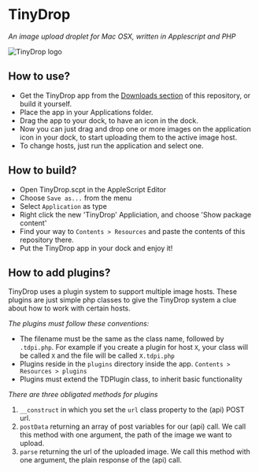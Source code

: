 # TinyDrop
*An image upload droplet for Mac OSX, written in Applescript and PHP*

![TinyDrop logo](https://raw.github.com/turanct/TinyDrop/master/tinydrop.png)


## How to use?
- Get the TinyDrop app from the [Downloads section](https://github.com/turanct/TinyDrop/downloads) of this repository, or build it yourself.
- Place the app in your Applications folder.
- Drag the app to your dock, to have an icon in the dock.
- Now you can just drag and drop one or more images on the application icon in your dock, to start uploading them to the active image host.
- To change hosts, just run the application and select one.


## How to build?
- Open TinyDrop.scpt in the AppleScript Editor
- Choose `Save as...` from the menu
- Select `Application` as type
- Right click the new 'TinyDrop' Appliciation, and choose 'Show package content'
- Find your way to `Contents > Resources` and paste the contents of this repository there.
- Put the TinyDrop app in your dock and enjoy it!


## How to add plugins?
TinyDrop uses a plugin system to support multiple image hosts. These plugins are just simple php classes to give the TinyDrop system a clue about how to work with certain hosts.

*The plugins must follow these conventions:*

- The filename must be the same as the class name, followed by `.tdpi.php`. For example if you create a plugin for host `X`, your class will be called `X` and the file will be called `X.tdpi.php`
- Plugins reside in the `plugins` directory inside the app. `Contents > Resources > plugins`
- Plugins must extend the TDPlugin class, to inherit basic functionality

*There are three obligated methods for plugins*

1. `__construct` in which you set the `url` class property to the (api) POST url.
2. `postData` returning an array of post variables for our (api) call. We call this method with one argument, the path of the image we want to upload.
3. `parse` returning the url of the uploaded image. We call this method with one argument, the plain response of the (api) call.
